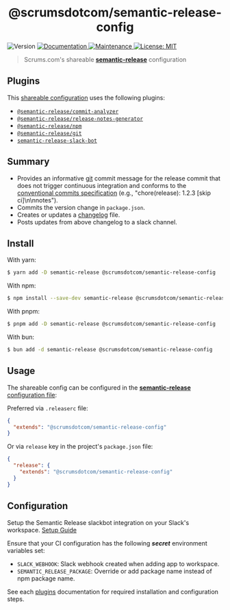 <h1 align="center">@scrumsdotcom/semantic-release-config</h1>
<p>
  <img alt="Version" src="https://img.shields.io/badge/version-1.0.0-blue.svg?cacheSeconds=2592000" />
  <a href="https://github.com/sovtech/semantic-release-config#readme" target="_blank">
    <img alt="Documentation" src="https://img.shields.io/badge/documentation-yes-brightgreen.svg" />
  </a>
  <a href="https://github.com/sovtech/semantic-release-config/graphs/commit-activity" target="_blank">
    <img alt="Maintenance" src="https://img.shields.io/badge/Maintained%3F-yes-green.svg" />
  </a>
  <a href="https://github.com/sovtech/semantic-release-config/blob/master/LICENSE" target="_blank">
    <img alt="License: MIT" src="https://img.shields.io/badge/License-MIT-yellow.svg" />
  </a>
</p>

> Scrums.com's shareable [**semantic-release**](https://github.com/semantic-release/semantic-release) configuration

## Plugins

This [shareable configuration](https://github.com/sovtech/semantic-release-config/blob/master/.releaserc.json) uses the following plugins:

- [`@semantic-release/commit-analyzer`](https://github.com/semantic-release/commit-analyzer)
- [`@semantic-release/release-notes-generator`](https://github.com/semantic-release/release-notes-generator)
- [`@semantic-release/npm`](https://github.com/semantic-release/npm)
- [`@semantic-release/git`](https://github.com/semantic-release/git)
- [`semantic-release-slack-bot`](https://github.com/juliuscc/semantic-release-slack-bot)

## Summary

- Provides an informative [git](https://github.com/semantic-release/git) commit message for the release commit that does not trigger continuous integration and conforms to the [conventional commits specification](https://www.conventionalcommits.org/) (e.g., "chore(release): 1.2.3 [skip ci]\n\nnotes").
- Commits the version change in `package.json`.
- Creates or updates a [changelog](https://github.com/semantic-release/changelog) file.
- Posts updates from above changelog to a slack channel.

## Install

With yarn:

```bash
$ yarn add -D semantic-release @scrumsdotcom/semantic-release-config
```

With npm:

```bash
$ npm install --save-dev semantic-release @scrumsdotcom/semantic-release-config
```

With pnpm:

```bash
$ pnpm add -D semantic-release @scrumsdotcom/semantic-release-config
```

With bun:

```bash
$ bun add -d semantic-release @scrumsdotcom/semantic-release-config
```

## Usage

The shareable config can be configured in the [**semantic-release** configuration file](https://github.com/semantic-release/semantic-release/blob/master/docs/usage/configuration.md#configuration):

Preferred via `.releaserc` file:

```json
{
  "extends": "@scrumsdotcom/semantic-release-config"
}
```

Or via `release` key in the project's `package.json` file:

```json
{
  "release": {
    "extends": "@scrumsdotcom/semantic-release-config"
  }
}
```

## Configuration

Setup the Semantic Release slackbot integration on your Slack's workspace. [Setup Guide](https://github.com/juliuscc/semantic-release-slack-bot#configuration)

Ensure that your CI configuration has the following **_secret_** environment variables set:

- `SLACK_WEBHOOK`: Slack webhook created when adding app to workspace.
- `SEMANTIC_RELEASE_PACKAGE`: Override or add package name instead of npm package name.

See each [plugins](#plugins) documentation for required installation and configuration steps.
